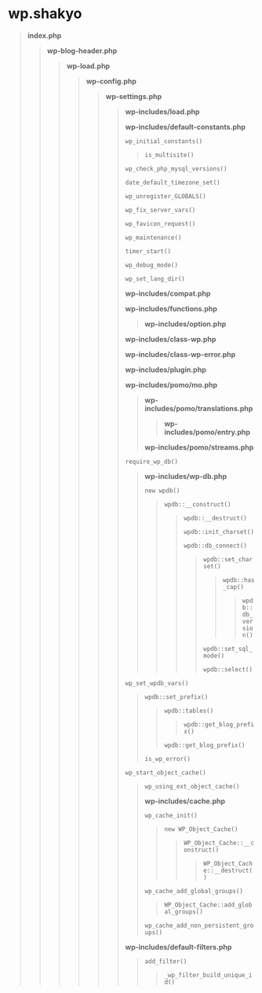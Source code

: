 # wp.shakyo

> **index.php**
> 
>> **wp-blog-header.php**
>> 
>>> **wp-load.php**
>>> 
>>>> **wp-config.php**
>>>> 
>>>>> **wp-settings.php**
>>>>> 
>>>>>> **wp-includes/load.php**
>>>>>> 
>>>>>> **wp-includes/default-constants.php**
>>>>>> 
>>>>>> `wp_initial_constants()`
>>>>>> 
>>>>>>> `is_multisite()`
>>>>>> 
>>>>>> `wp_check_php_mysql_versions()`
>>>>>> 
>>>>>> `date_default_timezone_set()`
>>>>>> 
>>>>>> `wp_unregister_GLOBALS()`
>>>>>> 
>>>>>> `wp_fix_server_vars()`
>>>>>> 
>>>>>> `wp_favicon_request()`
>>>>>> 
>>>>>> `wp_maintenance()`
>>>>>> 
>>>>>> `timer_start()`
>>>>>> 
>>>>>> `wp_debug_mode()`
>>>>>> 
>>>>>> `wp_set_lang_dir()`
>>>>>> 
>>>>>> **wp-includes/compat.php**
>>>>>> 
>>>>>> **wp-includes/functions.php**
>>>>>> 
>>>>>>> **wp-includes/option.php**
>>>>>> 
>>>>>> **wp-includes/class-wp.php**
>>>>>> 
>>>>>> **wp-includes/class-wp-error.php**
>>>>>> 
>>>>>> **wp-includes/plugin.php**
>>>>>> 
>>>>>> **wp-includes/pomo/mo.php**
>>>>>> 
>>>>>>> **wp-includes/pomo/translations.php**
>>>>>>> 
>>>>>>>> **wp-includes/pomo/entry.php**
>>>>>>> 
>>>>>>> **wp-includes/pomo/streams.php**
>>>>>> 
>>>>>> `require_wp_db()`
>>>>>> 
>>>>>>> **wp-includes/wp-db.php**
>>>>>>> 
>>>>>>> `new wpdb()`
>>>>>>> 
>>>>>>>> `wpdb::__construct()`
>>>>>>>> 
>>>>>>>>> `wpdb::__destruct()`
>>>>>>>>> 
>>>>>>>>> `wpdb::init_charset()`
>>>>>>>>> 
>>>>>>>>> `wpdb::db_connect()`
>>>>>>>>> 
>>>>>>>>>> `wpdb::set_charset()`
>>>>>>>>>> 
>>>>>>>>>>> `wpdb::has_cap()`
>>>>>>>>>>> 
>>>>>>>>>>>> `wpdb::db_version()`
>>>>>>>>>> 
>>>>>>>>>> `wpdb::set_sql_mode()`
>>>>>>>>>> 
>>>>>>>>>> `wpdb::select()`
>>>>>> 
>>>>>> `wp_set_wpdb_vars()`
>>>>>> 
>>>>>>> `wpdb::set_prefix()`
>>>>>>> 
>>>>>>>> `wpdb::tables()`
>>>>>>>> 
>>>>>>>>> `wpdb::get_blog_prefix()`
>>>>>>>> 
>>>>>>>> `wpdb::get_blog_prefix()`
>>>>>>> 
>>>>>>> `is_wp_error()`
>>>>>> 
>>>>>> `wp_start_object_cache()`
>>>>>> 
>>>>>>> `wp_using_ext_object_cache()`
>>>>>>> 
>>>>>>> **wp-includes/cache.php**
>>>>>>> 
>>>>>>> `wp_cache_init()`
>>>>>>> 
>>>>>>>> `new WP_Object_Cache()`
>>>>>>>> 
>>>>>>>>> `WP_Object_Cache::__construct()`
>>>>>>>>> 
>>>>>>>>>> `WP_Object_Cache::__destruct()`
>>>>>>> 
>>>>>>> `wp_cache_add_global_groups()`
>>>>>>> 
>>>>>>>> `WP_Object_Cache::add_global_groups()`
>>>>>>> 
>>>>>>> `wp_cache_add_non_persistent_groups()`
>>>>>> 
>>>>>> **wp-includes/default-filters.php**
>>>>>> 
>>>>>>> `add_filter()`
>>>>>>> 
>>>>>>>> `_wp_filter_build_unique_id()`
